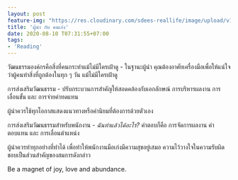 ```yaml
---
layout: post
feature-img: "https://res.cloudinary.com/sdees-reallife/image/upload/v1555658919/sample_feature_img.png"
title: 'ผู้นำ กับ คนเก่ง'
date: 2020-08-10 T07:31:55+07:00
tags:
- 'Reading'
---
```

วัฒนธรรมองค์กรคือสิ่งที่คนกระทำแม้ไม่มีใครเฝ้าดู - ในฐานะผู้นำ คุณต้องอาศัยเครื่องมือเพื่อให้แน่ใจว่าผู้คนทำสิ่งที่ถูกต้องในทุก ๆ วัน แม้ไม่มีใครเฝ้าดู

การส่งเสริมวัฒนธรรม - ปรับกระบวนการสำคัญให้สอดคล้องกับเอกลักษณ์ การบริหารผลงาน การเลื่อนขั้น และ การจ่ายค่าทดแทน

ผู้นำควรใช้ทุกโอกาสแสดงแนวทางหรือค่านิยมที่ต้องการด้วยตัวเอง

การส่งเสริมวัฒนธรรมสำหรับพนักงาน - *ฉันทำแล้วได้อะไร?* คำตอบก็คือ การจัดการผลงาน ค่าตอบแทน และ การเลื่อนตำแหน่ง

ผู้นำควรทำทุกอย่างที่ทำได้ เพื่อทำให้พนักงานมือเก่งมีความสุขอยู่เสมอ ความไว้วางใจในความรับผิดชอบเป็นส่วนสำคัญของสมการดังกล่าว

<i class="fa fa-child" style="color:plum"></i>

Be a magnet of joy, love and abundance.
